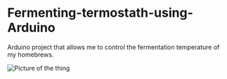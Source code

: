 Fermenting-termostath-using-Arduino
===================================

Arduino project that allows me to control the fermentation temperature of my homebrews.


![Picture of the thing](http://postimage.org/image/vexhpvhml/full/)